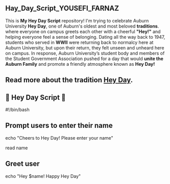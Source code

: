 ## Hay_Day_Script_YOUSEFI_FARNAZ


This is **My Hey Day Script** repository! 
I'm trying to celebrate Auburn University **Hey Day**, one of Auburn's oldest and most beloved **traditions**. where everyone on campus greets each other with a cheerful **"Hey!"** and helping everyone feel a sense of belonging. 
Dating all the way back to 1947, students who served in **WWII** were returning back to normalcy here at Auburn University, but upon their return, they felt unseen and unheard here on campus. In response, Auburn University’s student body and members of the Student Government Association pushed for a day that would **unite the Auburn Family** and promote a friendly atmosphere known as **Hey Day!**

## Read more about the tradition [Hey Day](http://sga.auburn.edu/hey-day/).


## 🎉 Hey Day Script 🎉

#!/bin/bash

## Prompt users to enter their name
echo "Cheers to Hey Day! Please enter your name"

read name

## Greet user
echo "Hey $name! Happy Hey Day"
